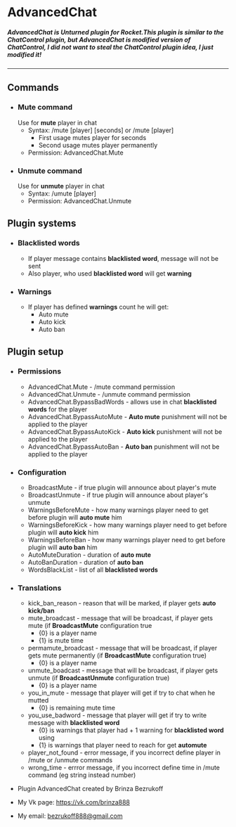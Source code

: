 # AdvancedChat
##### AdvancedChat is Unturned plugin for Rocket.This plugin is similar to the ChatControl plugin, but AdvancedChat is modified version of ChatControl, I did not want to steal the ChatControl plugin idea, I just modified it!
---
## Commands
- ### Mute command
  Use for **mute** player in chat
  - Syntax: /mute [player] [seconds] or /mute [player]
    - First usage mutes player for seconds
    - Second usage mutes player permanently
  - Permission: AdvancedChat.Mute
- ### Unmute command
  Use for **unmute** player in chat
  - Syntax: /umute [player]
  - Permission: AdvancedChat.Unmute
## Plugin systems
- ### Blacklisted words
  - If player message contains **blacklisted word**, message will not be sent
  - Also player, who used **blacklisted word** will get **warning**
- ### Warnings
  - If player has defined **warnings** count he will get:
    - Auto mute
    - Auto kick
    - Auto ban
## Plugin setup
- ### Permissions
  - AdvancedChat.Mute - /mute command permission
  - AdvancedChat.Unmute - /unmute command permission
  - AdvancedChat.BypassBadWords - allows use in chat **blacklisted words** for the player
  - AdvancedChat.BypassAutoMute - **Auto mute** punishment will not be applied to the player
  - AdvancedChat.BypassAutoKick - **Auto kick** punishment will not be applied to the player
  - AdvancedChat.BypassAutoBan - **Auto ban** punishment will not be applied to the player
- ### Configuration
  - BroadcastMute - if true plugin will announce about player's mute
  - BroadcastUnmute - if true plugin will announce about player's unmute
  - WarningsBeforeMute - how many warnings player need to get before plugin will **auto mute** him
  - WarningsBeforeKick - how many warnings player need to get before plugin will **auto kick** him
  - WarningsBeforeBan - how many warnings player need to get before plugin will **auto ban** him
  - AutoMuteDuration - duration of **auto mute**
  - AutoBanDuration - duration of **auto ban**
  - WordsBlackList - list of all **blacklisted words**
- ### Translations
  - kick_ban_reason - reason that will be marked, if player gets **auto kick/ban**
  - mute_broadcast - message that will be broadcast, if player gets mute (if **BroadcastMute** configuration true
    - {0} is a player name
    - {1} is mute time
  - permamute_broadcast - message that will be broadcast, if player gets mute permanently (if **BroadcastMute** configuration true)
    - {0} is a player name
  - unmute_boadcast - message that will be broadcast, if player gets unmute (if **BroadcastUnmute** configuration true)
    - {0} is a player name
  - you_in_mute - message that player will get if try to chat when he mutted
    - {0} is remaining mute time
  - you_use_badword - message that player will get if try to write message with **blacklisted word**
    - {0} is warnings that player had + 1 warning for **blacklisted word** using
    - {1} is warnings that player need to reach for get **automute**
  - player_not_found - error message, if you incorrect define player in /mute or /unmute commands
  - wrong_time - errror message, if you incorrect define time in /mute command (eg string instead number)

- Plugin AdvancedChat created by Brinza Bezrukoff
- My Vk page: https://vk.com/brinza888
- My email: bezrukoff888@gmail.com
